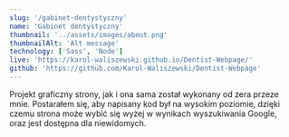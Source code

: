 ```yaml
---
slug: '/gabinet-dentystyczny'
name: 'Gabinet dentystyczny'
thumbnail: '../assets/images/about.png'
thumbnailAlt: 'Alt message'
technology: ['Sass', 'Node']
live: 'https://karol-waliszewski.github.io/Dentist-Webpage/'
github: 'https://github.com/Karol-Waliszewski/Dentist-Webpage'
---
```


Projekt graficzny strony, jak i ona sama został wykonany od zera przeze mnie. Postarałem się, aby napisany kod był na wysokim poziomie, dzięki czemu strona może wybić się wyżej w wynikach wyszukiwania Google, oraz jest dostępna dla niewidomych.
